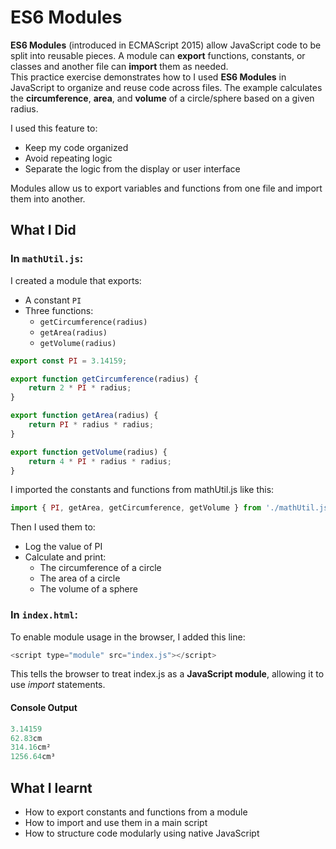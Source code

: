 # ES6 Modules
**ES6 Modules** (introduced in ECMAScript 2015) allow JavaScript code to be split into reusable pieces. A module can **export** functions, constants, or classes and another file can **import** them as needed.  
This practice exercise demonstrates how to I used **ES6 Modules** in JavaScript to organize and reuse code across files. The example calculates the **circumference**, **area**, and **volume** of a circle/sphere based on a given radius.

I used this feature to:
- Keep my code organized
- Avoid repeating logic
- Separate the logic from the display or user interface

Modules allow us to export variables and functions from one file and import them into another.

## What I Did

### In `mathUtil.js`:
I created a module that exports:
- A constant `PI`
- Three functions:  
  - `getCircumference(radius)`  
  - `getArea(radius)`  
  - `getVolume(radius)`

```js
export const PI = 3.14159;

export function getCircumference(radius) {
    return 2 * PI * radius;
}

export function getArea(radius) {
    return PI * radius * radius;
}

export function getVolume(radius) {
    return 4 * PI * radius * radius;
}
```

I imported the constants and functions from mathUtil.js like this:
```javascript
import { PI, getArea, getCircumference, getVolume } from './mathUtil.js';
```

Then I used them to:  
- Log the value of PI  
- Calculate and print:  
   - The circumference of a circle
   - The area of a circle
   - The volume of a sphere

### In `index.html`:
To enable module usage in the browser, I added this line:  

```javascript
<script type="module" src="index.js"></script>
```
This tells the browser to treat index.js as a **JavaScript module**, allowing it to use *import* statements.

#### Console Output
```javascript
3.14159
62.83cm
314.16cm²
1256.64cm³
```

## What I learnt
- How to export constants and functions from a module
- How to import and use them in a main script
- How to structure code modularly using native JavaScript